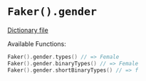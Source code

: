 # `Faker().gender`

[Dictionary file](../core/src/main/resources/locales/en/gender.yml)

Available Functions:  
```kotlin
Faker().gender.types() // => Female
Faker().gender.binaryTypes() // => Female
Faker().gender.shortBinaryTypes() // => f
```
